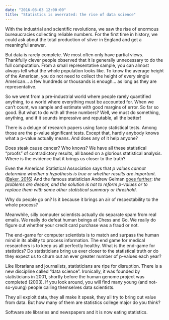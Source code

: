 ```yaml
---
date: "2016-03-03 12:00:00"
title: "Statistics is overrated: the rise of data science"
---
```




With the industrial and scientific revolutions, we saw the rise of enormous bureaucracies collecting reliable numbers. For the first time in history, we could ask about the total production of silver in England and get a meaningful answer.

But data is rarely complete. We most often only have partial views. Thankfully clever people observed that it is generally unnecessary to do the full computation. From a small representative sample, you can almost always tell what the whole population looks like. To know the average height of the American, you do not need to collect the height of every single American&hellip; a few hundreds or thousands is enough&hellip; as long as they are representative. 

So we went from a pre-industrial world where people rarely quantified anything, to a world where everything must be accounted for. When we can&rsquo;t count, we sample and estimate with good margins of error. So far so good. But what to do with all these numbers? Well, we must do something, anything, and if it sounds impressive and reputable, all the better!

There is a deluge of research papers using fancy statistical tests. Among those are the p-value significant tests. Except that, hardly anybody knows what a p-value actually means. And does any of it help anyone? 

Does steak cause cancer? Who knows? We have all these statistical &ldquo;proofs&rdquo; of contradictory results, all based on a glorious statistical analysis. Where is the evidence that it brings us closer to the truth?

Even the American Statistical Association says that <em>p values cannot determine whether a hypothesis is true or whether results are important</em>. ([Baker, 2016](http://www.nature.com/news/statisticians-issue-warning-over-misuse-of-p-values-1.19503?WT.mc_id=FBK_NatureNews)) And the famous statistician Andrew Gelman [goes further](http://andrewgelman.com/2016/03/07/29212/): <em>the problems are deeper, and the solution is not to reform p-values or to replace them with some other statistical summary or threshold</em>.

Why do people go on? Is it because it brings an air of respectability to the whole process?

Meanwhile, silly computer scientists actually do separate spam from real emails. We really do defeat human beings at Chess and Go. We really do figure out whether your credit card purchase was a fraud or not.

The end-game for computer scientists is to match and surpass the human mind in its ability to process information. The end game for medical researchers is to keep us all perfectly healthy. What is the end-game for statistics? Do statisticians bring us ever closer to the statistical truth or do they expect us to churn out an ever greater number of p-values each year? 

Like librarians and journalists, statisticians are ripe for disruption. There is a new discipline called &ldquo;data science&rdquo;. Ironically, it was founded by statisticians in 2001, shortly before the human genome project was completed (2003). If you look around, you will find many young (and not-so-young) people calling themselves data scientists.

They all exploit data, they all make it speak, they all try to bring out value from data. But how many of them are statistics college major do you think? 

Software ate libraries and newspapers and it is now eating statistics.

